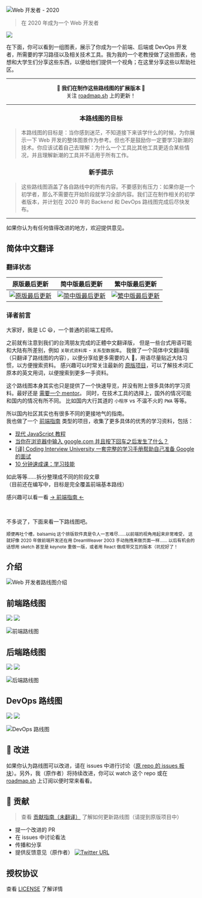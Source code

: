 ![Web 开发者 - 2020](https://i.imgur.com/NNyc9QM.png)

> 在 2020 年成为一个 Web 开发者

[![](https://img.shields.io/badge/-%E2%86%92%20%E5%9C%A8%E8%BF%99%E4%B8%AA%E7%BD%91%E7%AB%99%E4%B8%8A%E6%9F%A5%E7%9C%8B%E8%AF%A6%E7%BB%86%E5%86%85%E5%AE%B9%20%E2%86%90%20-0a0a0a.svg?style=flat&colorA=0a0a0a)](http://roadmap.sh)

在下面，你可以看到一组图表，展示了你成为一个前端、后端或 DevOps 开发者，所需要的学习路径以及相关技术工具。我为我的一个老教授做了这些图表，他想和大学生们分享这些东西，以便给他们提供一个视角；在这里分享这些以帮助社区。

---

<p align="center"><b> 🎉 我们在制作这些路线图的扩展版本 🎉 </b><br>关注 <a href="http://roadmap.sh">roadmap.sh</a> 上的更新！</p>

---

<h3 align="center"><strong>本路线图的目标</strong></h3>

> 本路线图的目标是：当你感到迷茫，不知道接下来该学什么的时候，为你展示一下 Web 开发的整体图景作为参考。但也不是鼓励你一定要学习新潮的技术。你应该试着自己去理解：为什么一个工具比其他工具更适合某些情况，并且理解新潮的工具并不适用于所有工作。

<h3 align="center"><strong>新手提示</strong></h3>

> 这些路线图涵盖了各自路线中的所有内容。不要感到有压力：如果你是一个初学者，那么不需要在开始阶段就学习全部内容。我们正在制作相关的初学者版本，并计划在 2020 年的 Backend 和 DevOps 路线图完成后尽快发布。

---

如果你认为有任何值得改进的地方，欢迎提供意见。

## 简体中文翻译

### 翻译状态

|             原版最后更新             |             简中版最后更新             |             繁中版最后更新             |
| :----------------------------------: | :------------------------------------: | :------------------------------------: |
| [![原版最后更新][en-check]](en-repo) | [![简中版最后更新][zh-check]](zh-repo) | [![繁中版最后更新][tw-check]](tw-repo) |

[en-check]: https://img.shields.io/github/last-commit/kamranahmedse/developer-roadmap.svg?style=for-the-badge
[en-repo]: https://github.com/kamranahmedse/developer-roadmap
[zh-check]: https://img.shields.io/github/last-commit/seognil/developer-roadmap.svg?style=for-the-badge
[zh-repo]: https://github.com/seognil/developer-roadmap
[tw-check]: https://img.shields.io/github/last-commit/goodjack/developer-roadmap-chinese.svg?style=for-the-badge
[tw-repo]: https://github.com/goodjack/developer-roadmap-chinese

### 译者前言

大家好，我是 LC 😃，一个普通的前端工程师。

之前就有注意到我们的台湾朋友完成的正體中文翻译版，
但是一些台式用语可能和大陆有所差别，例如 `关联式资料库` - `关系型数据库`。
我做了一个简体中文翻译版（只翻译了路线图的内容），以便分享给更多需要的人 🖖，用语尽量贴近大陆习惯，以方便搜索资料。
感兴趣可以时常关注最新的 [原版项目][en-repo]，可以了解技术词汇原本的英文用词，以便搜索到更多一手资料。

这个路线图本身其实也只是提供了一个快速导览，并没有附上很多具体的学习资料。最好还是 [需要一个 mentor](https://wanqu.co/a/7452/%E4%BD%A0%E8%83%BD%E5%81%9A%E6%88%91%E7%9A%84-mentor-%E5%90%97/)。
同时，在技术工具的选择上，国外的情况可能和国内的情况有所不同。
比如国内大行其道的 `小程序` vs 不温不火的 `PWA` 等等。

所以国内社区其实也有很多不同的更接地气的指南。  
我也做了一个 [前端指南](http://fe.rualc.com/) 类型的项目，收集了更多具体的优秀的学习资料，包括：

- [现代 JavaScript 教程](https://zh.javascript.info/)
- [当你在浏览器中输入 google.com 并且按下回车之后发生了什么？](https://github.com/skyline75489/what-happens-when-zh_CN)
- [[译] Coding Interview University 一套完整的学习手册帮助自己准备 Google 的面试](https://github.com/jwasham/coding-interview-university/blob/master/translations/README-cn.md)
- [10 分钟速成课：学习技能](https://www.bilibili.com/video/av16785517)

如此等等……拆分整理成不同的阶段文章  
（目前还在编写中，目标是完全覆盖前端基本路线）

感兴趣可以看一看 [→ 前端指南 ←](https://github.com/seognil/fe-foundation)

<br>

不多说了，下面来看一下路线图吧。

<sub>
顺便再吐个槽，balsamiq 这个排版软件真是令人一言难尽……以前端的视角用起来非常难受，
这就好像 2020 年做前端开发还在用 DreamWeaver 2003 手动拖拽来做页面一样……
以后有机会的话想用 sketch 甚至是 keynote 重做一版，或者用 React 做成带交互的版本（坑挖好了！
</sub>

## 介绍

![Web 开发者路线图介绍](./lang/zh-hans/img/intro-map-fs8.png)

## 前端路线图

[![](https://img.shields.io/badge/-%E4%B8%8B%E8%BD%BD%20PDF%EF%BC%88%E8%8B%B1%E6%96%87%E7%89%88%EF%BC%89%20-0a0a0a.svg?style=flat&colorA=0a0a0a)](https://roadmap.sh/static/roadmaps/pdf/frontend.pdf) [![](https://img.shields.io/badge/-%E5%88%86%E4%BA%AB%E9%93%BE%E6%8E%A5%EF%BC%88%E8%8B%B1%E6%96%87%E7%89%88%EF%BC%89%20-0a0a0a.svg?style=flat&colorA=0a0a0a)](https://roadmap.sh/frontend)

![前端路线图](./lang/zh-hans/img/frontend-map-fs8.png)

## 后端路线图

[![](https://img.shields.io/badge/-%E4%B8%8B%E8%BD%BD%20PDF%EF%BC%88%E8%8B%B1%E6%96%87%E7%89%88%EF%BC%89%20-0a0a0a.svg?style=flat&colorA=0a0a0a)](https://roadmap.sh/static/roadmaps/pdf/backend.pdf) [![](https://img.shields.io/badge/-%E5%88%86%E4%BA%AB%E9%93%BE%E6%8E%A5%EF%BC%88%E8%8B%B1%E6%96%87%E7%89%88%EF%BC%89%20-0a0a0a.svg?style=flat&colorA=0a0a0a)](https://roadmap.sh/backend)

![后端路线图](./lang/zh-hans/img/backend-roadmap-fs8.png)

## DevOps 路线图

[![](https://img.shields.io/badge/-%E4%B8%8B%E8%BD%BD%20PDF%EF%BC%88%E8%8B%B1%E6%96%87%E7%89%88%EF%BC%89%20-0a0a0a.svg?style=flat&colorA=0a0a0a)](https://roadmap.sh/static/roadmaps/pdf/devops.pdf) [![](https://img.shields.io/badge/-%E5%88%86%E4%BA%AB%E9%93%BE%E6%8E%A5%EF%BC%88%E8%8B%B1%E6%96%87%E7%89%88%EF%BC%89%20-0a0a0a.svg?style=flat&colorA=0a0a0a)](https://roadmap.sh/devops)

![DevOps 路线图](./lang/zh-hans/img/devops-map-fs8.png)

## 🚦 改进

如果你认为路线图可以改进，请在 issues 中进行讨论（[原 repo 的 issues 板块](https://github.com/kamranahmedse/developer-roadmap/issues)）。另外，我（原作者）将持续改进，你可以 watch 这个 repo 或在 [roadmap.sh](http://roadmap.sh) 上订阅以便时常来看看。

## 🙌 贡献

> 查看 [贡献指南（未翻译）](./CONTRIBUTING.md) 了解如何更新路线图（请提到原版项目中）

- 提一个改进的 PR
- 在 issues 中讨论看法
- 传播和分享
- 提供反馈意见（原作者） [![Twitter URL](https://img.shields.io/twitter/url/https/twitter.com/kamranahmedse.svg?style=social&label=Follow%20%40kamranahmedse)](https://twitter.com/kamranahmedse)

## 授权协议

查看 [LICENSE](./LICENSE) 了解详情
